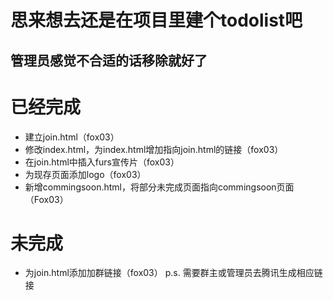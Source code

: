 # 思来想去还是在项目里建个todolist吧

## 管理员感觉不合适的话移除就好了

# 已经完成

- 建立join.html（fox03）
- 修改index.html，为index.html增加指向join.html的链接（fox03）
- 在join.html中插入furs宣传片（fox03）
- 为现存页面添加logo（fox03）
- 新增commingsoon.html，将部分未完成页面指向commingsoon页面（Fox03）

# 未完成
- 为join.html添加加群链接（fox03） p.s. 需要群主或管理员去腾讯生成相应链接
